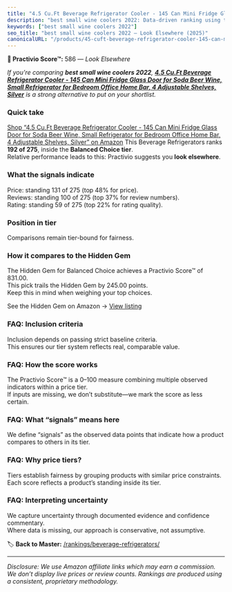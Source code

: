 ```yaml
---
title: "4.5 Cu.Ft Beverage Refrigerator Cooler - 145 Can Mini Fridge Glass Door for Soda Beer Wine, Small Refrigerator for Bedroom Office Home Bar, 4 Adjustable Shelves, Silver"
description: "best small wine coolers 2022: Data-driven ranking using the Practivio Score™. Positioned by quality, value, demand, findability, momentum."
keywords: ["best small wine coolers 2022"]
seo_title: "best small wine coolers 2022 — Look Elsewhere (2025)"
canonicalURL: "/products/45-cuft-beverage-refrigerator-cooler-145-can-mini-fridge-glass-door-for-soda-beer-wine-small-refrigerator-for-bedroom-office-home-bar-4-adjustable-shelves-silver-B0DLWCH7N8/"
---
```


**🚫 Practivio Score™:** 586 — _Look Elsewhere_


*If you're comparing **best small wine coolers 2022**, **[4.5 Cu.Ft Beverage Refrigerator Cooler - 145 Can Mini Fridge Glass Door for Soda Beer Wine, Small Refrigerator for Bedroom Office Home Bar, 4 Adjustable Shelves, Silver](https://www.amazon.com/dp/B0DLWCH7N8?tag=practivio-20)** is a strong alternative to put on your shortlist.*
### Quick take
[Shop “4.5 Cu.Ft Beverage Refrigerator Cooler - 145 Can Mini Fridge Glass Door for Soda Beer Wine, Small Refrigerator for Bedroom Office Home Bar, 4 Adjustable Shelves, Silver” on Amazon](https://www.amazon.com/dp/B0DLWCH7N8?tag=practivio-20)
This Beverage Refrigerators ranks **192 of 275**, inside the **Balanced Choice tier**.  
Relative performance leads to this: Practivio suggests you **look elsewhere**.

### What the signals indicate
Price: standing 131 of 275 (top 48% for price).  
Reviews: standing 100 of 275 (top 37% for review numbers).  
Rating: standing 59 of 275 (top 22% for rating quality).  

### Position in tier
Comparisons remain tier-bound for fairness.

### How it compares to the Hidden Gem
The Hidden Gem for Balanced Choice achieves a Practivio Score™ of 831.00.  
This pick trails the Hidden Gem by 245.00 points.  
Keep this in mind when weighing your top choices.  

See the Hidden Gem on Amazon → [View listing](https://www.amazon.com/dp/B0786TJC33?tag=practivio-20)

### FAQ: Inclusion criteria
Inclusion depends on passing strict baseline criteria.  
This ensures our tier system reflects real, comparable value.

### FAQ: How the score works
The Practivio Score™ is a 0–100 measure combining multiple observed indicators within a price tier.  
If inputs are missing, we don’t substitute—we mark the score as less certain.

### FAQ: What “signals” means here
We define “signals” as the observed data points that indicate how a product compares to others in its tier.

### FAQ: Why price tiers?
Tiers establish fairness by grouping products with similar price constraints.  
Each score reflects a product’s standing inside its tier.

### FAQ: Interpreting uncertainty
We capture uncertainty through documented evidence and confidence commentary.  
Where data is missing, our approach is conservative, not assumptive.


🏷️ **Back to Master:** [/rankings/beverage-refrigerators/](/rankings/beverage-refrigerators/)

---
_Disclosure: We use Amazon affiliate links which may earn a commission. We don’t display live prices or review counts. Rankings are produced using a consistent, proprietary methodology._
